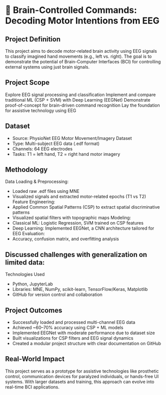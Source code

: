 # 🧠 Brain-Controlled Commands: Decoding Motor Intentions from EEG

##  Project Definition

This project aims to decode motor-related brain activity using EEG signals to classify imagined hand movements (e.g., left vs. right). The goal is to demonstrate the potential of Brain-Computer Interfaces (BCI) for controlling external systems using just brain signals.

##  Project Scope
Explore EEG signal processing and classification
Implement and compare traditional ML (CSP + SVM) with Deep Learning (EEGNet)
Demonstrate proof-of-concept for brain-driven command recognition
Lay the foundation for assistive technology using EEG

## Dataset
- Source: PhysioNet EEG Motor Movement/Imagery Dataset
- Type: Multi-subject EEG data (.edf format)
- Channels: 64 EEG electrodes
- Tasks: T1 = left hand, T2 = right hand motor imagery
  
##  Methodology
Data Loading & Preprocessing:
- Loaded raw .edf files using MNE
- Visualized signals and extracted motor-related epochs (T1 vs T2)
Feature Engineering:
- Applied Common Spatial Patterns (CSP) to extract spatial discriminative patterns
- Visualized spatial filters with topographic maps
Modeling:
- Classical ML: Logistic Regression, SVM trained on CSP features
- Deep Learning: Implemented EEGNet, a CNN architecture tailored for EEG
Evaluation:
- Accuracy, confusion matrix, and overfitting analysis

## Discussed challenges with generalization on limited data:
Technologies Used
- Python, JupyterLab
- Libraries: MNE, NumPy, scikit-learn, TensorFlow/Keras, Matplotlib
- GitHub for version control and collaboration
## Project Outcomes
- Successfully loaded and processed multi-channel EEG data
- Achieved ~60–70% accuracy using CSP + ML models
- Implemented EEGNet with moderate performance due to dataset size
- Built visualizations for CSP filters and EEG signal dynamics
- Created a modular project structure with clear documentation on GitHub
##  Real-World Impact

This project serves as a prototype for assistive technologies like prosthetic control, communication devices for paralyzed individuals, or hands-free UI systems. With larger datasets and training, this approach can evolve into real-time BCI applications.
